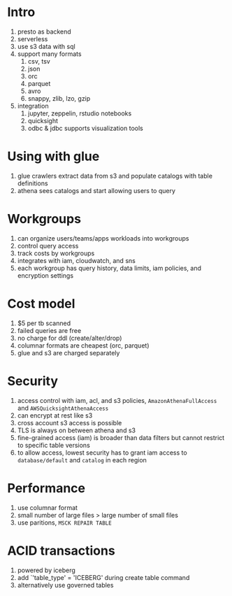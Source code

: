 # Intro
1. presto as backend
1. serverless
1. use s3 data with sql
1. support many formats
    1. csv, tsv
    1. json
    1. orc
    1. parquet
    1. avro
    1. snappy, zlib, lzo, gzip
1. integration
    1. jupyter, zeppelin, rstudio notebooks
    1. quicksight
    1. odbc & jdbc supports visualization tools

# Using with glue
1. glue crawlers extract data from s3 and populate catalogs with table definitions
1. athena sees catalogs and start allowing users to query

# Workgroups
1. can organize users/teams/apps workloads into workgroups
1. control query access
1. track costs by workgroups
1. integrates with iam, cloudwatch, and sns
1. each workgroup has query history, data limits, iam policies, and encryption settings

# Cost model
1. $5 per tb scanned
1. failed queries are free
1. no charge for ddl (create/alter/drop)
1. columnar formats are cheapest (orc, parquet)
1. glue and s3 are charged separately

# Security
1. access control with iam, acl, and s3 policies, `AmazonAthenaFullAccess` and `AWSQuicksightAthenaAccess`
1. can encrypt at rest like s3
1. cross account s3 access is possible
1. TLS is always on between athena and s3
1. fine-grained access (iam) is broader than data filters but cannot restrict to specific table versions
1. to allow access, lowest security has to grant iam access to `database/default` and `catalog` in each region

# Performance
1. use columnar format
1. small number of large files > large number of small files
1. use paritions, `MSCK REPAIR TABLE`

# ACID transactions
1. powered by iceberg
1. add `'table_type' = 'ICEBERG' during create table command
1. alternatively use governed tables
